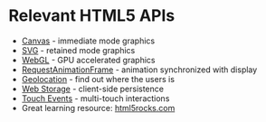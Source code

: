 # Relevant HTML5 APIs

 * [Canvas](http://en.wikipedia.org/wiki/Canvas_element) - immediate mode graphics
 * [SVG](http://en.wikipedia.org/wiki/Scalable_Vector_Graphics) - retained mode graphics
 * [WebGL](http://en.wikipedia.org/wiki/WebGL) - GPU accelerated graphics
 * [RequestAnimationFrame](http://www.paulirish.com/2011/requestanimationframe-for-smart-animating/) - animation synchronized with display
 * [Geolocation](http://en.wikipedia.org/wiki/HTML5_in_mobile_devices#Geo-location) - find out where the users is
 * [Web Storage](http://en.wikipedia.org/wiki/Web_storage) - client-side persistence
 * [Touch Events](http://www.html5rocks.com/en/mobile/touch/) - multi-touch interactions
 * Great learning resource: [html5rocks.com](http://www.html5rocks.com)
